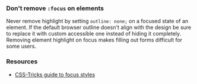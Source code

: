 ### Don't remove `:focus` on elements

Never remove highlight by setting `outline: none;` on a focused state of an element. If the default browser outline doesn't align with the design be sure to replace it with custom accessible one instead of hiding it completely. Removing element highlight on focus makes filling out forms difficult for some users.

### Resources
<!-- Whenever possible, include the links to more advanced guide-->
* [CSS-Tricks guide to focus styles](https://css-tricks.com/focusing-on-focus-styles/)

<!-- category: (0)-->
<!-- available categories:
    0: accessibility rules that everyone should follow with no exception
    1: accessibility tips that make outstanding user experience
    2: facts about designing for accessibility, testing etc.
-->